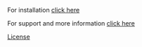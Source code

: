 For installation [click here](https://namesync.net/)

For support and more information [click here](https://github.com/milkytiptoe/Name-Sync/wiki/Support)

[License](https://github.com/milkytiptoe/Name-Sync/blob/master/license)
